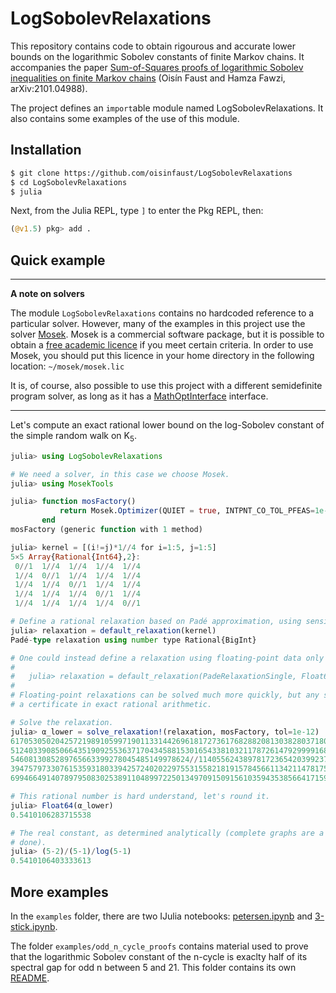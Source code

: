 # LogSobolevRelaxations

This repository contains code to obtain rigourous and accurate lower bounds on the logarithmic Sobolev constants of finite Markov chains.
It accompanies the paper [Sum-of-Squares proofs of logarithmic Sobolev inequalities on finite Markov chains](https://arxiv.org/abs/2101.04988) (Oisín Faust and Hamza Fawzi, arXiv:2101.04988).

The project defines an `import`able module named LogSobolevRelaxations.
It also contains some examples of the use of this module.

## Installation

```bash
$ git clone https://github.com/oisinfaust/LogSobolevRelaxations
$ cd LogSobolevRelaxations
$ julia 
```
Next, from the Julia REPL, type `]` to enter the Pkg REPL, then:
```julia
(@v1.5) pkg> add .
```

## Quick example
___
**A note on solvers**

The module `LogSobolevRelaxations` contains no hardcoded reference to a particular solver.
However, many of the examples in this project use the solver [Mosek](https://www.mosek.com). Mosek is a commercial software package, but it is possible to obtain a [free academic licence](https://www.mosek.com/products/academic-licenses) if you meet certain criteria.
In order to use Mosek, you should put this licence in your home directory in the following location:
`~/mosek/mosek.lic`

It is, of course, also possible to use this project with a different semidefinite program solver, as long as it has a [MathOptInterface](https://github.com/jump-dev/MathOptInterface.jl) interface.
___

Let's compute an exact rational lower bound on the log-Sobolev constant of the simple random walk on K<sub>5</sub>.

```julia
julia> using LogSobolevRelaxations

# We need a solver, in this case we choose Mosek.
julia> using MosekTools

julia> function mosFactory()
           return Mosek.Optimizer(QUIET = true, INTPNT_CO_TOL_PFEAS=1e-12)
       end
mosFactory (generic function with 1 method)

julia> kernel = [(i!=j)*1//4 for i=1:5, j=1:5]
5×5 Array{Rational{Int64},2}:
 0//1  1//4  1//4  1//4  1//4
 1//4  0//1  1//4  1//4  1//4
 1//4  1//4  0//1  1//4  1//4
 1//4  1//4  1//4  0//1  1//4
 1//4  1//4  1//4  1//4  0//1

# Define a rational relaxation based on Padé approximation, using sensible default options.
julia> relaxation = default_relaxation(kernel)
Padé-type relaxation using number type Rational{BigInt}

# One could instead define a relaxation using floating-point data only with the line:
# 
#   julia> relaxation = default_relaxation(PadeRelaxationSingle, Float64.(kernel))
#
# Floating-point relaxations can be solved much more quickly, but any solution will lack 
# a certificate in exact rational arithmetic.

# Solve the relaxation.
julia> α_lower = solve_relaxation!(relaxation, mosFactory, tol=1e-12)
617053050204257219891059971901133144269618172736176828820813038280371801366560082851974029882343299
512403390850664351909255363717043458815301654338103211787261479299991689487159370276300918891906844
5460813085289765663399278045485149978624//114055624389781723654203992377744468820060742014759136138
394757973307615359318033942572402022975531558218191578456611342114781758626929798735480825178596046
69946649140789795083025389110489972250134970915091561035943538566417159434446839555

# This rational number is hard understand, let's round it.
julia> Float64(α_lower)
0.5410106283715538

# The real constant, as determined analytically (complete graphs are a rare case when this can be 
# done).
julia> (5-2)/(5-1)/log(5-1)
0.5410106403333613
```

## More examples

In the `examples` folder, there are two IJulia notebooks: [petersen.ipynb](examples/petersen.ipynb) and [3-stick.ipynb](examples/3-stick.ipynb).

The folder `examples/odd_n_cycle_proofs` contains material used to prove that the logarithmic Sobolev constant of the n-cycle is exaclty half of its spectral gap for odd n between 5 and 21.
This folder contains its own [README](examples/odd_n_cycle_proofs/README.md).

